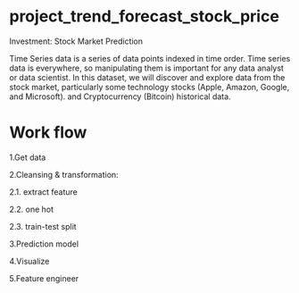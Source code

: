 # project_trend_forecast_stock_price

Investment: Stock Market Prediction

Time Series data is a series of data points indexed in time order. Time series data is everywhere, 
so manipulating them is important for any data analyst or data scientist. In this dataset, 
we will discover and explore data from the stock market, particularly some technology stocks 
(Apple, Amazon, Google, and Microsoft). and Cryptocurrency (Bitcoin) historical data.



# Work flow
1.Get data

2.Cleansing & transformation:

2.1. extract feature

2.2. one hot

2.3. train-test split

3.Prediction model

4.Visualize

5.Feature engineer

